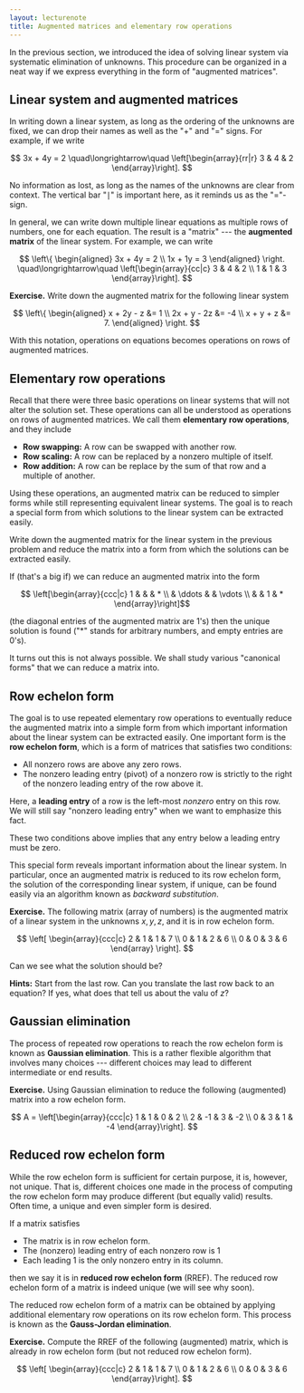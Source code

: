 ```yaml
---
layout: lecturenote
title: Augmented matrices and elementary row operations
---
```


In the previous section,
we introduced the idea of solving linear system
via systematic elimination of unknowns.
This procedure can be organized in a neat way
if we express everything in the form of "augmented matrices".

Linear system and augmented matrices
------------------------------------

In writing down a linear system,
as long as the ordering of the unknowns are fixed,
we can drop their names as well as the "$+$" and "$=$" signs.
For example, if we write

$$  3x + 4y = 2
    \quad\longrightarrow\quad
    \left[\begin{array}{rr|r}
            3 & 4 & 2
    \end{array}\right]. $$

No information as lost, as long as the names of the unknowns
are clear from context.
The vertical bar "$\mid$" is important here,
as it reminds us as the "$=$"-sign.

In general, we can write down multiple linear equations
as multiple rows of numbers, one for each equation.
The result is a "matrix" ---
the **augmented matrix** of the linear system.
For example, we can write

$$  \left\{
    \begin{aligned}
        3x + 4y = 2 \\
        1x + 1y = 3
    \end{aligned}
    \right.
    \quad\longrightarrow\quad
    \left[\begin{array}{cc|c}
            3 & 4 & 2 \\
            1 & 1 & 3
    \end{array}\right]. $$

**Exercise.**
Write down the augmented matrix for the following linear system

$$  \left\{
    \begin{aligned}
         x + 2y -  z &= 1 \\
        2x +  y - 2z &= -4 \\
         x +  y +  z &= 7.
    \end{aligned}
    \right. $$

With this notation, operations on equations becomes operations on rows
of augmented matrices.

Elementary row operations
-------------------------

Recall that there were three basic operations on linear systems
that will not alter the solution set.
These operations can all be understood as
operations on rows of augmented matrices.
We call them **elementary row operations**,
and they include

- **Row swapping:**
  A row can be swapped with another row.
- **Row scaling:**
  A row can be replaced by a nonzero multiple of itself.
- **Row addition:**
  A row can be replace by the sum of that row and a multiple of another.

Using these operations, an augmented matrix can be reduced to simpler
forms while still representing equivalent linear systems. The goal is to
reach a special form from which solutions to the linear system can be
extracted easily.

Write down the augmented matrix for the linear system in the previous
problem and reduce the matrix into a form from which the solutions can
be extracted easily.

If (that's a big if) we can reduce an augmented matrix into the form

$$  \left[\begin{array}{ccc|c}
            1 &        &   & * \\
              & \ddots &   & \vdots \\
              &        & 1 & *
    \end{array}\right]$$

(the diagonal entries of the augmented matrix are 1's)
then the unique solution is found
("\*" stands for arbitrary numbers, and empty entries are 0's).

It turns out this is not always possible.
We shall study various "canonical forms" that
we can reduce a matrix into.

Row echelon form
----------------

The goal is to use repeated elementary row operations to eventually
reduce the augmented matrix into a simple form from which important
information about the linear system can be extracted easily. One
important form is the **row echelon form**, which is a form of matrices
that satisfies two conditions:

- All nonzero rows are above any zero rows.
- The nonzero leading entry (pivot) of a nonzero row
  is strictly to the right of the nonzero leading entry
  of the row above it.

Here, a **leading entry** of a row is the left-most
*nonzero* entry on this row.
We will still say "nonzero leading entry"
when we want to emphasize this fact.

These two conditions above implies that any entry
below a leading entry must be zero.

This special form reveals important information about the linear system.
In particular, once an augmented matrix is reduced to its row echelon
form, the solution of the corresponding linear system, if unique, can be
found easily via an algorithm known as *backward substitution*.

**Exercise.**
The following matrix (array of numbers) is the augmented matrix
of a linear system in the unknowns $x,y,z$,
and it is in row echelon form.

$$  \left[
    \begin{array}{ccc|c}
                2 & 1 & 1 & 7 \\
                0 & 1 & 2 & 6 \\
                0 & 0 & 3 & 6
    \end{array}
    \right]. $$

Can we see what the solution should be?

**Hints:** Start from the last row.
Can you translate the last row back to an equation?
If yes, what does that tell us about the valu of $z$?

Gaussian elimination
--------------------

The process of repeated row operations to reach the row echelon form is
known as **Gaussian elimination**. This is a rather flexible algorithm
that involves many choices --- different choices may lead to different
intermediate or end results.

**Exercise.**
Using Gaussian elimination to reduce the following (augmented) matrix
into a row echelon form.

$$  A =
    \left[\begin{array}{ccc|c}
        1 &  1 & 0 & 2 \\
        2 & -1 & 3 & -2 \\
        0 &  3 & 1 & -4
    \end{array}\right]. $$

Reduced row echelon form
------------------------

While the row echelon form is sufficient for certain purpose,
it is, however, not unique.
That is, different choices one made in the process
of computing the row echelon form may produce different
(but equally valid) results.
Often time, a unique and even simpler form is desired.

If a matrix satisfies

- The matrix is in row echelon form.
- The (nonzero) leading entry of each nonzero row is 1
- Each leading 1 is the only nonzero entry in its column.

then we say it is in **reduced row echelon form** (RREF). The reduced
row echelon form of a matrix is indeed unique (we will see why soon).

The reduced row echelon form of a matrix can be obtained by applying
additional elementary row operations on its row echelon form. This
process is known as the **Gauss-Jordan elimination**.

**Exercise.**
Compute the RREF of the following (augmented) matrix,
which is already in row echelon form
(but not reduced row echelon form).

$$  \left[
    \begin{array}{ccc|c}
        2 & 1 & 1 & 7 \\
        0 & 1 & 2 & 6 \\
        0 & 0 & 3 & 6
    \end{array}\right]. $$
